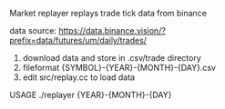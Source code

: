 Market replayer replays trade tick data from binance

data source: https://data.binance.vision/?prefix=data/futures/um/daily/trades/

1) download data and store in .csv/trade directory
2) fileformat {SYMBOL}-{YEAR}-{MONTH}-{DAY}.csv
3) edit src/replay.cc to load data

USAGE ./replayer {YEAR}-{MONTH}-{DAY}
